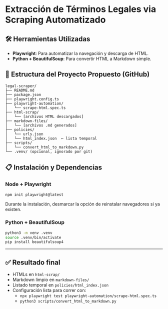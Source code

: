 # Extracción de Términos Legales via Scraping Automatizado

## 🛠️ Herramientas Utilizadas

- **Playwright**: Para automatizar la navegación y descarga de HTML.
- **Python + BeautifulSoup**: Para convertir HTML a Markdown simple.

## 📁 Estructura del Proyecto Propuesto (GitHub)

```
legal-scraper/
├── README.md
├── package.json
├── playwright.config.ts
├── playwright-automation/
│   └── scrape-html.spec.ts
├── html-scrap/
│   └── [archivos HTML descargados]
├── markdown-files/
│   └── [archivos .md generados]
├── policies/
│   └── urls.json
│   └── html_index.json  ← lista temporal
├── scripts/
│   └── convert_html_to_markdown.py
└── .venv/ (opcional, ignorado por git)
```

## 📋 Instalación y Dependencias

### Node + Playwright
```bash
npm init playwright@latest
```
Durante la instalación, desmarcar la opción de reinstalar navegadores si ya existen.

### Python + BeautifulSoup
```bash
python3 -m venv .venv
source .venv/bin/activate
pip install beautifulsoup4
```
---

## ✅ Resultado final

- HTMLs en `html-scrap/`
- Markdown limpio en `markdown-files/`
- Listado temporal en `policies/html_index.json`
- Configuración lista para correr con:
  - `npx playwright test playwright-automation/scrape-html.spec.ts`
  - `python3 scripts/convert_html_to_markdown.py`


